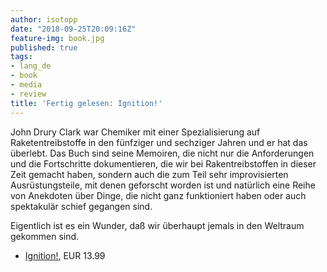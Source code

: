 ```yaml
---
author: isotopp
date: "2018-09-25T20:09:16Z"
feature-img: book.jpg
published: true
tags:
- lang_de
- book
- media
- review
title: 'Fertig gelesen: Ignition!'
---
```

John Drury Clark war Chemiker mit einer Spezialisierung auf Raketentreibstoffe in den fünfziger und sechziger Jahren und er hat das überlebt. Das Buch sind seine Memoiren, die nicht nur die Anforderungen und die Fortschritte dokumentieren, die wir bei Rakentreibstoffen in dieser Zeit gemacht haben, sondern auch die zum Teil sehr improvisierten Ausrüstungsteile, mit denen geforscht worden ist und natürlich eine Reihe von Anekdoten über Dinge, die nicht ganz funktioniert haben oder auch spektakulär schief gegangen sind.

Eigentlich ist es ein Wunder, daß wir überhaupt jemals in den Weltraum gekommen sind.

- [Ignition!](https://www.amazon.de/Ignition-Informal-History-Propellants-English-ebook/dp/B076838QS2), EUR 13.99
